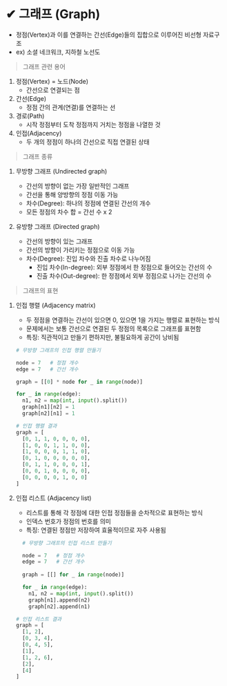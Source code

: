 # ✔ 그래프 (Graph)
- 정점(Vertex)과 이를 연결하는 간선(Edge)들의 집합으로 이루어진 비선형 자료구조
- ex) 소셜 네크워크, 지하철 노선도

> 그래프 관련 용어
1. 정점(Vertex) = 노드(Node)
   - 간선으로 연결되는 점
2. 간선(Edge)
   - 정점 간의 관계(연결)를 연결하는 선
3. 경로(Path)
   - 시작 정점부터 도착 정점까지 거치는 정점을 나열한 것
4. 인접(Adjacency)
   - 두 개의 정점이 하나의 간선으로 직접 연결된 상태


> 그래프 종류
1. 무방향 그래프 (Undirected graph)
   - 간선의 방향이 없는 가장 일반적인 그래프
   - 간선을 통해 양방향의 정점 이동 가능
   - 차수(Degree): 하나의 정점에 연결된 간선의 개수
   - 모든 정점의 차수 합 = 간선 수 x 2

2. 유방향 그래프 (Directed graph)
   - 간선의 방향이 있는 그래프
   - 간선의 방향이 가리키는 정점으로 이동 가능
   - 차수(Degree): 진입 차수와 진출 차수로 나누어짐
     - 진입 차수(In-degree): 외부 정점에서 한 정점으로 들어오는 간선의 수
     - 진출 차수(Out-degree): 한 정점에서 외부 정점으로 나가는 간선의 수

> 그래프의 표현
1. 인접 행렬 (Adjacency matrix)
   - 두 정점을 연결하는 간선이 있으면 0, 있으면 1을 가지는 행렬로 표현하는 방식
   - 문제에서는 보통 간선으로 연결된 두 정점의 목록으로 그래프를 표현함
   - 특징: 직관적이고 만들기 편하지만, 불필요하게 공간이 낭비됨
    
    ```python
    # 무방향 그래프의 인접 행렬 만들기

    node = 7   # 정점 개수
    edge = 7   # 간선 개수
    
    graph = [[0] * node for _ in range(node)]

    for _ in range(edge):
      n1, n2 = map(int, input().split())
      graph[n1][n2] = 1
      graph[n2][n1] = 1
    
    # 인접 행렬 결과
    graph = [
      [0, 1, 1, 0, 0, 0, 0],
      [1, 0, 0, 1, 1, 0, 0],
      [1, 0, 0, 0, 1, 1, 0],
      [0, 1, 0, 0, 0, 0, 0],
      [0, 1, 1, 0, 0, 0, 1],
      [0, 0, 1, 0, 0, 0, 0],
      [0, 0, 0, 0, 1, 0, 0]
    ]
    ```

2. 인접 리스트 (Adjacency list)
   - 리스트를 통해 각 정점에 대한 인접 정점들을 순차적으로 표현하는 방식
   - 인덱스 번호가 정점의 번호를 의미
   - 특징: 연결된 정점만 저장하여 효율적이므로 자주 사용됨
    
    ```python
      # 무방향 그래프의 인접 리스트 만들기

      node = 7   # 정점 개수
      edge = 7   # 간선 개수
      
      graph = [[] for _ in range(node)]

      for _ in range(edge):
        n1, n2 = map(int, input().split())
        graph[n1].append(n2)
        graph[n2].append(n1)

    # 인접 리스트 결과
    graph = [
      [1, 2],
      [0, 3, 4],
      [0, 4, 5],
      [1],
      [1, 2, 6],
      [2],
      [4]
    ]
    ```